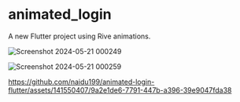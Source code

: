 # animated_login

A new Flutter project using Rive animations.


![Screenshot 2024-05-21 000249](https://github.com/naidu199/animated-login-flutter/assets/141550407/bc0af66e-8943-4b84-bf8e-1efe2267d5b2)


![Screenshot 2024-05-21 000259](https://github.com/naidu199/animated-login-flutter/assets/141550407/fae2dd6f-e81a-4b0d-820e-1f548349b501)


https://github.com/naidu199/animated-login-flutter/assets/141550407/9a2e1de6-7791-447b-a396-39e9047fda38

